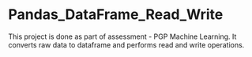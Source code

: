 # Pandas_DataFrame_Read_Write
This project is done as part of assessment - PGP Machine Learning. It converts raw data to dataframe and performs read and write operations.
